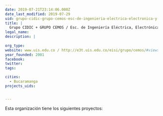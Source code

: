 ```yaml
---
date: 2019-07-21T23:14:06.000Z
date_last_modified: 2019-07-29
uid: grupo-cidic-grupo-cemos-esc-de-ingenieria-electrica-electronica-y-de-telecomunicaciones-universidad-industrial-de-santander
title: |
  Grupo CIDIC + GRUPO CEMOS / Esc. de Ingeniería Eléctrica, Electrónica y de Telecomunicaciones / Universidad Industrial de Santander
legal_name: 
description: |
  
org_type: 
website: www.uis.edu.co / http://e3t.uis.edu.co/eisi/grupo/cemos/#views/gm1/inicio
year_founded: 2001
facebook: 
twitter: 
tags:

cities: 
  - Bucaramanga
projects_uids:


---
```


Esta organización tiene los siguientes proyectos:


